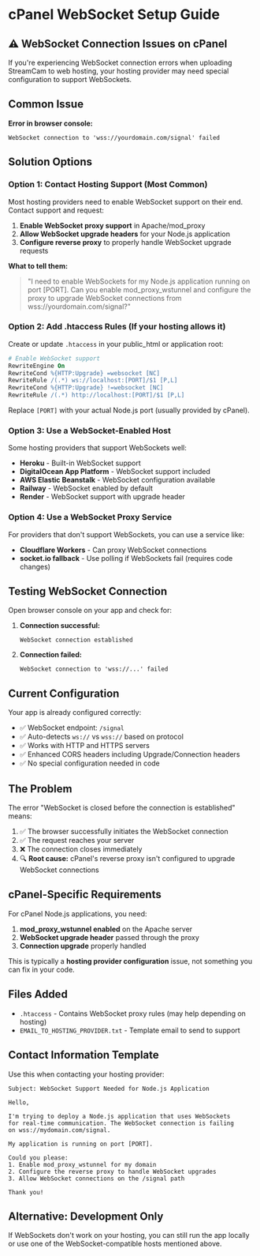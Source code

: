 # cPanel WebSocket Setup Guide

## ⚠️ WebSocket Connection Issues on cPanel

If you're experiencing WebSocket connection errors when uploading StreamCam to web hosting, your hosting provider may need special configuration to support WebSockets.

## Common Issue

**Error in browser console:**
```
WebSocket connection to 'wss://yourdomain.com/signal' failed
```

## Solution Options

### Option 1: Contact Hosting Support (Most Common)

Most hosting providers need to enable WebSocket support on their end. Contact support and request:

1. **Enable WebSocket proxy support** in Apache/mod_proxy
2. **Allow WebSocket upgrade headers** for your Node.js application
3. **Configure reverse proxy** to properly handle WebSocket upgrade requests

**What to tell them:**
> "I need to enable WebSockets for my Node.js application running on port [PORT]. Can you enable mod_proxy_wstunnel and configure the proxy to upgrade WebSocket connections from wss://yourdomain.com/signal?"

### Option 2: Add .htaccess Rules (If your hosting allows it)

Create or update `.htaccess` in your public_html or application root:

```apache
# Enable WebSocket support
RewriteEngine On
RewriteCond %{HTTP:Upgrade} =websocket [NC]
RewriteRule /(.*) ws://localhost:[PORT]/$1 [P,L]
RewriteCond %{HTTP:Upgrade} !=websocket [NC]
RewriteRule /(.*) http://localhost:[PORT]/$1 [P,L]
```

Replace `[PORT]` with your actual Node.js port (usually provided by cPanel).

### Option 3: Use a WebSocket-Enabled Host

Some hosting providers that support WebSockets well:

- **Heroku** - Built-in WebSocket support
- **DigitalOcean App Platform** - WebSocket support included
- **AWS Elastic Beanstalk** - WebSocket configuration available
- **Railway** - WebSocket enabled by default
- **Render** - WebSocket support with upgrade header

### Option 4: Use a WebSocket Proxy Service

For providers that don't support WebSockets, you can use a service like:

- **Cloudflare Workers** - Can proxy WebSocket connections
- **socket.io fallback** - Use polling if WebSockets fail (requires code changes)

## Testing WebSocket Connection

Open browser console on your app and check for:

1. **Connection successful:**
   ```
   WebSocket connection established
   ```

2. **Connection failed:**
   ```
   WebSocket connection to 'wss://...' failed
   ```

## Current Configuration

Your app is already configured correctly:

- ✅ WebSocket endpoint: `/signal`
- ✅ Auto-detects `ws://` vs `wss://` based on protocol
- ✅ Works with HTTP and HTTPS servers
- ✅ Enhanced CORS headers including Upgrade/Connection headers
- ✅ No special configuration needed in code

## The Problem

The error "WebSocket is closed before the connection is established" means:

1. ✅ The browser successfully initiates the WebSocket connection
2. ✅ The request reaches your server
3. ❌ The connection closes immediately
4. 🔍 **Root cause:** cPanel's reverse proxy isn't configured to upgrade WebSocket connections

## cPanel-Specific Requirements

For cPanel Node.js applications, you need:

1. **mod_proxy_wstunnel enabled** on the Apache server
2. **WebSocket upgrade header** passed through the proxy
3. **Connection upgrade** properly handled

This is typically a **hosting provider configuration** issue, not something you can fix in your code.

## Files Added

- `.htaccess` - Contains WebSocket proxy rules (may help depending on hosting)
- `EMAIL_TO_HOSTING_PROVIDER.txt` - Template email to send to support

## Contact Information Template

Use this when contacting your hosting provider:

```
Subject: WebSocket Support Needed for Node.js Application

Hello,

I'm trying to deploy a Node.js application that uses WebSockets
for real-time communication. The WebSocket connection is failing
on wss://mydomain.com/signal.

My application is running on port [PORT].

Could you please:
1. Enable mod_proxy_wstunnel for my domain
2. Configure the reverse proxy to handle WebSocket upgrades
3. Allow WebSocket connections on the /signal path

Thank you!
```

## Alternative: Development Only

If WebSockets don't work on your hosting, you can still run the app locally or use one of the WebSocket-compatible hosts mentioned above.

